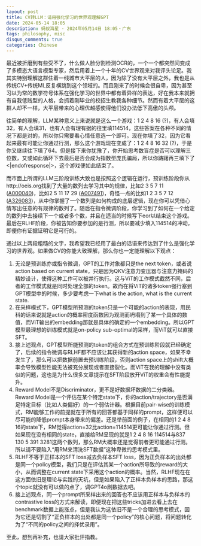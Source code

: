 ```yaml
---
layout: post
title: CV转LLM：请用强化学习的世界观理解GPT
date: 2024-05-14 18:05
description: 蚂蚁海星 · 2024年05月14日 18:05・广东
tags: philosophy, misc
disqus_comments: true
categories: Chinese
---
```


最近被折磨到有些受不了，什么做人脸分割检测OCR的，一个一个都突然间变成了多模态大语言模型专家，然后用着上一个十年的CV世界观来对我评头论足。我其实特别理解这群住着一线城市大平层的人，因为除了没有大平层之外，我也是从传统CV+传统ML反复横跳到这个领域的。而且刚来了的时候会很自卑，因为甚至习以为常的数学符号体系在强化学习的世界中都有着异样的表达，好在我本来就拥有自我低贱型的人格，会抓着刚毕业的校招生教我各种细节。然而有着大平层的这群人却不一样，大平层带来的心理优越感使得他们没办法低下高傲的头颅。

往简单的理解，LLM某种意义上来说就是这么一个游戏：1 2 4 8 16 (?)，有人会填32，有人会填31，也有人会有理有据的往里填114514，这些答案在各种不同的情况下都是对的，所以你只需要看心情任意选一个即可。现在你填了32，因为它看起来最有可能让你通过行测，那么这个游戏现在变成了：1 2 4 8 16 32 (?)，于是你又继续往下填了64。但是接下来你犹豫了，你开始思考数盲症是否可以理解三位数，又或如此循环下去最后是否会成为指数型庞氏骗局，所以你踌躇再三填下了<|endofresponse|>，这个游戏便如此结束了。

而市面上所谓的LLM三阶段训练大致也是按照这个逻辑在运行，预训练阶段你从http://oeis.org找到了大量的数列去学习其中的规律，比如2 3 5 7 11 ([A000040](https://oeis.org/A000040))，比如2 5 11 17 29 ([A007491](https://oeis.org/A007491))，奇怪一点的比如1 2 3 5 7 12 ([A326083](https://oeis.org/A326083))，从中你掌握了一个数列是如何构成的底层逻辑，现在你可以凭借心情写出任意的有规律的数列了。随后在指令微调阶段，你学习到了如何在一个给定的数列中去接续下一个或者多个数，并且在适当的时候写下eor以结束这个游戏。最后在RLHF阶段，你被告知你要参加的是行测，所以要减少填入114514的冲动，即便你有证据证明它是可行的。

通过以上两段粗糙的文字，我希望我已经用了最白的话语来传达到了什么是强化学习的世界观。如果做CV的你能大致理解，那么你也一定能理解以下观点：

1. 无论是预训练亦或指令微调，GPT的工作对象都只是the next token，或者说action based on current state，只是因为QKV注意力变压器与注意力掩码的精妙设计，使得这种工作可以被并行执行。这与ViT的工作模式截然不同，后者的工作模式就是同时处理全部的token。故而在将ViT的诸多token强行塞到GPT模型中的时候，多少要考虑一下what is the action, what is the current state.
2. 在采样模式下，GPT模型所预测的token只是一个可能的action的表现，用民科的话来说就是action的概率密度函数因为观测而坍塌到了某一个具体的数值，而ViT输出的embedding那就是具体的确定的一个embedding。所以GPT模型最理想的训练模式就是on-policy sub-optimal的采样，而ViT就可以直接SFT。
3. 接上述观点，GPT模型所能预测的token的组合方式在预训练阶段就已经确定了，后续的指令微调与RLHF都不应该让其获得新的action space，如果不幸发生了，那么可以把数据前置去预训练阶段，否则action space上的shift大概率会导致模型性能无法被充分展现或者直接裂化。而ViT在我的理解中没有类似的问题，这也是为什么很多文章提示在SFT阶段放开ViT的权重会有性能提升。
4. Reward Model不是Discriminator，更不是好数据坏数据的二分类器。Reward Model是一个评估在某个特定state下，你的action/trajectory是否满足特定目标（比如人类偏好）的一个弱估计器。根据目前pair-wise的训练模式，RM能够工作的前提就在于所有的回答都基于同样的prompt，这样便可以尽可能的降低prompt本身带来的偏差。还是举前面的例子，在相同的1 2 4 8 16的state下，RM觉得action=32比action=114514更可能让你通过行测。但如果现在没有相同的state，直接给RM呈现的就是1 2 4 8 16 114514与837 130 5 391 3281这两个数列，那么RM大概率还是觉得前者更可能通过行测。所以请不要陷入“用RM来清洗SFT数据”这种卑微的思考模式里。
5. RLHF不等于正样本的SFT loss减去负样本SFT loss，因为正负样本的出处都是同一个policy模型，我们只是在评估其某一个action所导致的reward的大小，从而调整在current state下采用这个action的概率。当然，RLHF现在在这方面依旧是理论与实践的天坑，但是如果陷入了正样本负样本的思路，那这个topic就没有可以做的点了，调GPT4o刷数据去吧。
6. 接上述观点，同一个prompt所采样出来的回答也不应该用正样本与负样本的contrastive loss的方式来解读，即便现在把这些tricks加进去看上去在benchmark数据上能涨点，但是我认为这依旧不是一个合理的思考模式，因为它还是切割了“正负样本的出处都是同一个policy”的核心问题，将问题转化为了“不同的policy之间的择优录用”。

至此，想到再补充，也请大家批评指教。